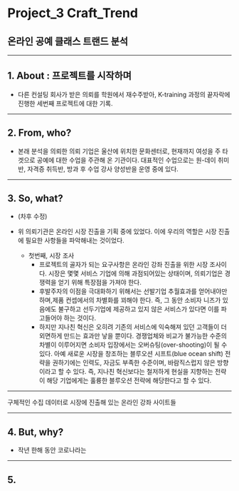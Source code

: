 # Project_3 Craft_Trend
  ## 온라인 공예 클래스 트랜드 분석
----------------
## 1. About : 프로젝트를 시작하며

- 다른 컨설팅 회사가 받은 의뢰를 학원에서 재수주받아, K-training 과정의 끝자락에 진행한 세번째 프로젝트에 대한 기록.
---------------------------
## 2. From, who? 

- 본래 분석을 의뢰한 의뢰 기업은 울산에 위치한 문화센터로, 현재까지 여성을 주 타겟으로 공예에 대한 수업을 주관해 온 기관이다. 대표적인 수업으로는 원-데이 취미반, 자격증 취득반, 방과 후 수업 강사 양성반을 운영 중에 있다.
----------------------------
## 3. So, what? 
 
 - (차후 수정)

- 위 의뢰기관은 온라인 시장 진출을 기획 중에 있었다. 이에 우리의 역할은 시장 진출에 필요한 사항들을 파악해내는 것이었다. 

  - 첫번째, 시장 조사
	- 프로젝트의 골자가 되는 요구사항은 온라인 강좌 진출을 위한 시장 조사이다. 시장은 몇몇 서비스 기업에 의해 과점되어있는 상태이며, 의뢰기업은 경쟁력을 얻기 위해 특장점을 가져야 한다.
	- 후발주자의 이점을 극대화하기 위해서는 선발기업 추월효과를 얻어내야만 하며,제품 컨셉에서의 차별화를 꾀해야 한다. 즉, 그 동안 소비자 니즈가 있음에도 불구하고 선두기업에 제공하고 있지 않은 서비스가 있다면 이를 파고들어야 하는 것이다.
	- 하지만 지나친 혁신은 오히려 기존의 서비스에 익숙해져 있던 고객들이 더 외면하게 만드는 효과만 낳을 뿐이다. 경쟁업체와 비교가 불가능한 수준의 차별이 이루어지면 소비자 입장에서는 오버슈팅(over-shooting)이 될 수 있다. 아예 새로운 시장을 창조하는 블루오션 시프트(blue ocean shift) 전략을 권하기에는 인력도, 자금도 부족한 수준이며, 바람직스럽지 않은 방향이라고 할 수 있다. 즉, 지나친 혁신보다는 철저하게 현실을 지향하는 전략이 해당 기업에게는 훌륭한 블루오션 전략에 해당한다고 할 수 있다.
------------------------------



구체적인 수집 데이터로 시장에 진출해 있는 온라인 강좌 사이트들 



------------------------------
## 4. But, why?

- 작년 한해 동안 코로나라는 
-----------------------------

## 5. 
